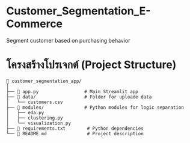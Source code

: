 # Customer_Segmentation_E-Commerce
Segment customer based on purchasing behavior

# โครงสร้างโปรเจกต์ (Project Structure)
```plaintext
📁 customer_segmentation_app/
│
├── 📄 app.py                 # Main Streamlit app
├── 📁 data/                  # Folder for uploade data
│   └── customers.csv
├── 📁 modules/               # Python modules for logic separation
│   ├── eda.py                
│   ├── clustering.py         
│   └── visualization.py      
├── 📄 requirements.txt        # Python dependencies
└── 📄 README.md               # Project description

```

